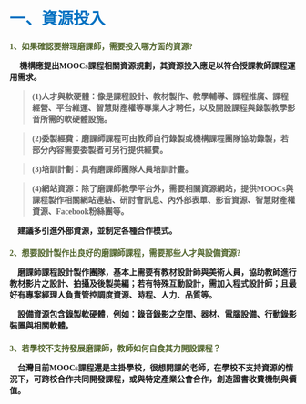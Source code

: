 # <font color=#0071C2 face=微軟正黑體>一、資源投入</font>

<font face=微軟正黑體>

<font color=#4E6228 face=微軟正黑體><h4>1、如果確認要辦理磨課師，需要投入哪方面的資源?</font>

<p>&nbsp;&nbsp;&nbsp;&nbsp; 機構應提出MOOCs課程相關資源規劃，其資源投入應足以符合授課教師課程運用需求。</p>

><p>(1)人才與軟硬體：像是課程設計、教材製作、教學輔導、課程推廣、課程經營、平台維運、智慧財產權等專業人才聘任，以及開設課程與錄製教學影音所需的軟硬體設施。</p>

><p>(2)委製經費：磨課師課程可由教師自行錄製或機構課程團隊協助錄製，若部分內容需要委製者可另行提供經費。</p>

><p>(3)培訓計劃：具有磨課師團隊人員培訓計畫。</p>

><p>(4)網站資源：除了磨課師教學平台外，需要相關資源網站，提供MOOCs與課程製作相關網站連結、研討會訊息、內外部表單、影音資源、智慧財產權資源、Facebook粉絲團等。 </p>

<p>&nbsp;&nbsp;&nbsp;&nbsp;建議多引進外部資源，並制定各種合作模式。 </p>

<font color=#4E6228 face=微軟正黑體><h4>2、想要設計製作出良好的磨課師課程，需要那些人才與設備資源? </font>

<p>&nbsp;&nbsp;&nbsp;&nbsp;磨課師課程設計製作團隊，基本上需要有教材設計師與美術人員，協助教師進行教材影片之設計、拍攝及後製美編；若有特殊互動設計，需加入程式設計師；且最好有專案經理人負責管控調度資源、時程、人力、品質等。 </p>

<p>&nbsp;&nbsp;&nbsp;&nbsp;設備資源包含錄製軟硬體，例如：錄音錄影之空間、器材、電腦設備、行動錄影裝置與相關軟體。 </p>

<font color=#4E6228 face=微軟正黑體><h4>3、若學校不支持發展磨課師，教師如何自食其力開設課程？  </font>

<p>&nbsp;&nbsp;&nbsp;&nbsp;台灣目前MOOCs課程還是主掛學校，很想開課的老師，在學校不支持資源的情況下，可跨校合作共同開發課程，或與特定產業公會合作，創造證書收費機制與價值。 </p>